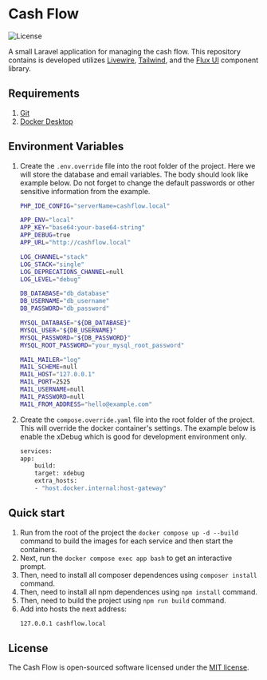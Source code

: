 # Cash Flow

<img src="https://img.shields.io/badge/license-MIT-green" alt="License">

A small Laravel application for managing the cash flow. This repository contains is developed utilizes [Livewire](https://livewire.laravel.com), [Tailwind](https://tailwindcss.com), and the [Flux UI](https://fluxui.dev) component library.

## Requirements

1. [Git](https://git-scm.com/install/)
2. [Docker Desktop](https://www.docker.com/products/docker-desktop/)

## Environment Variables

1. Create the `.env.override` file into the root folder of the project. Here we will store the database and email variables. The body should look like example below. Do not forget to change the default passwords or other sensitive information from the example.

   ```bash
   PHP_IDE_CONFIG="serverName=cashflow.local"

   APP_ENV="local"
   APP_KEY="base64:your-base64-string"
   APP_DEBUG=true
   APP_URL="http://cashflow.local"

   LOG_CHANNEL="stack"
   LOG_STACK="single"
   LOG_DEPRECATIONS_CHANNEL=null
   LOG_LEVEL="debug"

   DB_DATABASE="db_database"
   DB_USERNAME="db_username"
   DB_PASSWORD="db_password"

   MYSQL_DATABASE="${DB_DATABASE}"
   MYSQL_USER="${DB_USERNAME}"
   MYSQL_PASSWORD="${DB_PASSWORD}"
   MYSQL_ROOT_PASSWORD="your_mysql_root_password"

   MAIL_MAILER="log"
   MAIL_SCHEME=null
   MAIL_HOST="127.0.0.1"
   MAIL_PORT=2525
   MAIL_USERNAME=null
   MAIL_PASSWORD=null
   MAIL_FROM_ADDRESS="hello@example.com"
   ```

2. Create the `compose.override.yaml` file into the root folder of the project. This will override the docker container's settings. The example below is enable the xDebug which is good for development environment only.

   ```bash
   services:
   app:
       build:
       target: xdebug
       extra_hosts:
       - "host.docker.internal:host-gateway"
   ```

## Quick start

1. Run from the root of the project the `docker compose up -d --build` command to build the images for each service and then start the containers.
2. Next, run the `docker compose exec app bash` to get an interactive prompt.
3. Then, need to install all composer dependences using `composer install` command.
4. Then, need to install all npm dependences using `npm install` command.
5. Then, need to build the project using `npm run build` command.
6. Add into hosts the next address:
   ```bash
   127.0.0.1 cashflow.local
   ```

## License

The Cash Flow is open-sourced software licensed under the [MIT license](https://opensource.org/licenses/MIT).
